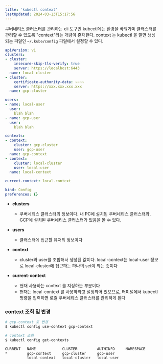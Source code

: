 ```yaml
---
title: 'kubectl context'
lastUpdated: 2024-03-13T15:17:56
---
```


쿠버네티스 클러스터를 관리하는 cli 도구인 kubectl에는 환경을 바꿔가며 클러스터를 관리할 수 있도록 "context"라는 개념이 존재한다. context 는 kubectl 을 깔면 생성되는 파일인 `~/.kube/config` 파일에서 설정할 수 있다.

```yml
apiVersion: v1
clusters:
- cluster:
    insecure-skip-tls-verify: true
    server: https://localhost:6443
  name: local-cluster
- cluster:
    certificate-authority-data: ~~~~
    server: https://xxx.xxx.xxx.xxx
  name: gcp-cluster

users:
- name: local-user
  user:
    blah blah
- name: gcp-user
  user:
    blah blah

contexts:
- context:
    cluster: gcp-cluster
    user: gcp-user
  name: gcp-context
- context:
    cluster: local-cluster
    user: local-user
  name: local-context

current-context: local-context

kind: Config
preferences: {}
```

- **clusters**
  - 쿠버네티스 클러스터의 정보이다. 내 PC에 설치된 쿠버네티스 클러스터와, GCP에 설치된 쿠버네티스 클러스터가 있음을 볼 수 있다.

- **users**
  - 클러스터에 접근할 유저의 정보이다

- **context**
  - cluster와 user를 조합해서 생성된 값이다. local-context는 local-user 정보로 local-cluster에 접근하는 하나의 set이 되는 것이다

- **current-context**
    - 현재 사용하는 context 를 지정하는 부분이다
    - 현재는 local-context 를 사용하라고 설정되어 있으므로, 터미널에서 kubectl 명령을 입력하면 로컬 쿠버네티스 클러스터를 관리하게 된다

### context 조회 및 변경

```bash
# gcp-context 로 변경
$ kubectl config use-context gcp-context

# context 조회
$ kubectl config get-contexts

CURRENT   NAME            CLUSTER         AUTHINFO     NAMESPACE
*         gcp-context     gcp-cluster     gcp-user
          local-context   local-cluster   local-user
```